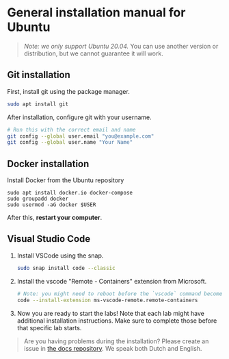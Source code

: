 # General installation manual for Ubuntu

> *Note: we only support Ubuntu 20.04.* You can use another version or distribution, but we cannot guarantee it will work.

## Git installation

First, install git using the package manager.

```bash
sudo apt install git
```

After installation, configure git with your username.

```bash
# Run this with the correct email and name
git config --global user.email "you@example.com"
git config --global user.name "Your Name"
```

## Docker installation

Install Docker from the Ubuntu repository

```shell
sudo apt install docker.io docker-compose
sudo groupadd docker
sudo usermod -aG docker $USER
```

After this, **restart your computer**.

## Visual Studio Code

1. Install VSCode using the snap.

   ```bash
   sudo snap install code --classic
   ```

1. Install the vscode "Remote - Containers" extension from Microsoft.

   ```bash
   # Note: you might need to reboot before the `vscode` command becomes available.
   code --install-extension ms-vscode-remote.remote-containers
   ```

1. Now you are ready to start the labs! Note that each lab might have additional installation instructions. Make sure to complete those before that specific lab starts.

> Are you having problems during the installation? Please create an issue in [the docs repository](https://github.com/IBCNServices/lab-kappa-docs/issues). We speak both Dutch and English.

